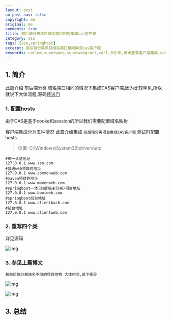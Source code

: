 ```yaml
---
layout: post
no-post-nav: false 
copyright: me
original: me
comments: true
title: 前后端分离项目域名端口相同集成cas客户端
category: sso
tags: [sso,springboot]
excerpt: 前后端分离项目域名端口相同集成cas客户端
keywords: carlme,superwang,superwangcarl,carl,卡尔米,单点登录客户端集成,cas,client,springboot,前后端分离
---
```


## 1. 简介

此篇介绍 前后端分离 域名端口相同的情况下集成CAS客户端,因为比较罕见,所以就说下大体流程,源码[传送门](https://github.com/SuperWangCarl/cas-client/tree/master/sso-client-springboot-back-web)

### 1. 配置hosts

由于CAS是基于cooke和session的所以我们需要配置域名映射

客户端集成分为五种情况 此篇介绍集成 `前后端分离项目集成CAS客户端`
测试时配置hosts

> 位置: C:\Windows\System32\drivers\etc

```shell
#统一认证地址
127.0.0.1 www.sso.com
#普通web项目的地址
127.0.0.1 www.commonweb.com
#maven项目的地址
127.0.0.1 www.mavenweb.com
#springboot一体(前后端未分离)项目地址
127.0.0.1 www.bootweb.com
#springboot后台地址
127.0.0.1 www.clientback.com
#前台地址
127.0.0.1 www.clientweb.com
```

### 2. 重写四个类

详见源码

![img]({{site.cdn}}assets/images/blog/2019/20190412155847.png)

### 3. 参见上篇博文

`和前后端分离域名不同的项目结构 大体相同,说下差异`

![img]({{site.cdn}}assets/images/blog/2019/20190412160143.png)

![img]({{site.cdn}}assets/images/blog/2019/20190412160050.png)

## 3. 总结

